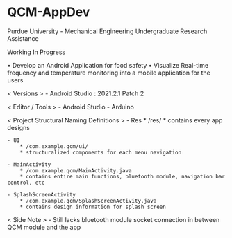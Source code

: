 # QCM-AppDev
Purdue University - Mechanical Engineering Undergraduate Research Assistance

Working In Progress

• Develop an Android Application for food safety
• Visualize Real-time frequency and temperature monitoring into a mobile application for the users

< Versions >
    - Android Studio : 2021.2.1 Patch 2

< Editor / Tools >
    - Android Studio
    - Arduino
  
< Project Structural Naming Definitions >
    - Res
        * /res/
        * contains every app designs

    - UI
        * /com.example.qcm/ui/
        * structuralized components for each menu navigation

    - MainActivity
        * /com.example.qcm/MainActivity.java
        * contains entire main functions, bluetooth module, navigation bar control, etc

    - SplashScreenActivity
        * /com.example.qcm/SplashScreenActivity.java
        * contains design information for splash screen
    
< Side Note >
    - Still lacks bluetooth module socket connection in between QCM module and the app
